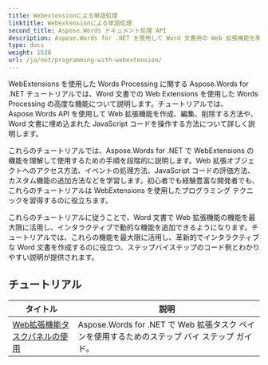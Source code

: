 ```yaml
---
title: Webextensionによる単語処理
linktitle: Webextensionによる単語処理
second_title: Aspose.Words ドキュメント処理 API
description: Aspose.Words for .NET を使用して Word 文書用の Web 拡張機能を開発する方法を学びます。Web 拡張機能を作成、変更、カスタマイズし、Word 文書に統合する方法を学びます。
type: docs
weight: 1530
url: /ja/net/programming-with-webextension/
---
```

WebExtensions を使用した Words Processing に関する Aspose.Words for .NET チュートリアルでは、Word 文書での Web Extensions を使用した Words Processing の高度な機能について説明します。チュートリアルでは、Aspose.Words API を使用して Web 拡張機能を作成、編集、削除する方法や、Word 文書に埋め込まれた JavaScript コードを操作する方法について詳しく説明します。

これらのチュートリアルでは、Aspose.Words for .NET で WebExtensions の機能を理解して使用するための手順を段階的に説明します。Web 拡張オブジェクトへのアクセス方法、イベントの処理方法、JavaScript コードの評価方法、カスタム機能の追加方法などを学習します。初心者でも経験豊富な開発者でも、これらのチュートリアルは WebExtensions を使用したプログラミング テクニックを習得するのに役立ちます。

これらのチュートリアルに従うことで、Word 文書で Web 拡張機能の機能を最大限に活用し、インタラクティブで動的な機能を追加できるようになります。チュートリアルでは、これらの機能を最大限に活用し、革新的でインタラクティブな Word 文書を作成するのに役立つ、ステップバイステップのコード例とわかりやすい説明が提供されます。

## チュートリアル
| タイトル | 説明 |
| --- | --- |
| [Web拡張機能タスクパネルの使用](./using-web-extension-task-panes/) | Aspose.Words for .NET で Web 拡張タスク ペインを使用するためのステップ バイ ステップ ガイド。 |